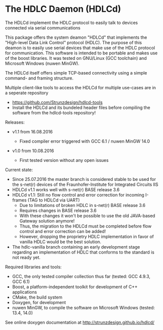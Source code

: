 # The HDLC Daemon (HDLCd)
The HDLCd implement the HDLC protocol to easily talk to devices connected via serial communications

This package offers the system deamon "HDLCd" that implements the "High-level Data Link Control" protocol (HDLC).
The purpose of this deamon is to easily use serial devices that make use of the HDLC protocol for communication.
This software is intended to be portable and makes use of the boost libraries. It was tested on GNU/Linux (GCC toolchain) and Microsoft Windows (nuwen MinGW).

The HDLCd itself offers simple TCP-based connectivity using a simple command- and framing structure.

Multiple client-like tools to access the HDLCd for multiple use-cases are in a seperate repository
- https://github.com/Strunzdesign/hdlcd-tools
- Install the HDLCd and its bundeled header files before compiling the software from the hdlcd-tools repository!

Releases:
- v1.1 from 16.08.2016
  - Fixed compiler error triggered with GCC 6.1 / nuwen MinGW 14.0

- v1.0 from 10.08.2016
  - First tested version without any open issues

Current state:
- Since 25.07.2016 the master branch is considered stable to be used for the s-net(r) devices of the Fraunhofer-Institute for Integrated Circuits IIS
- HDLCd v1.1 works well with s-net(r) BASE release 3.6
- HDLCd v1.1: Still no flow control and error correction for incoming I-frames (TAG to HDLCd via UART)
  - Due to limitations of broken HDLC in s-net(r) BASE release 3.6
  - Requires changes in BASE release 3.6
  - With these changes it won't be possible to use the old JAVA-based Gateway solution anymore!
  - Thus, the migration to the HDLCd must be completed before flow control and error correction can be added!
  - However, dropping the proprietry HDLC implementation in favor of vanilla HDLC would be the best solution.
- The hdlc-vanilla branch containing an early development stage regarding an implementation of HDLC that conforms to the standard is not ready yet.

Required libraries and tools:
- GCC, the only tested compiler collection thus far (tested: GCC 4.9.3, GCC 6.1)
- Boost, a platform-independent toolkit for development of C++ applications
- CMake, the build system
- Doxygen, for development
- nuwen MinGW, to compile the software on Microsoft Windows (tested: 13.4, 14.0)

See online doxygen documentation at http://strunzdesign.github.io/hdlcd/
